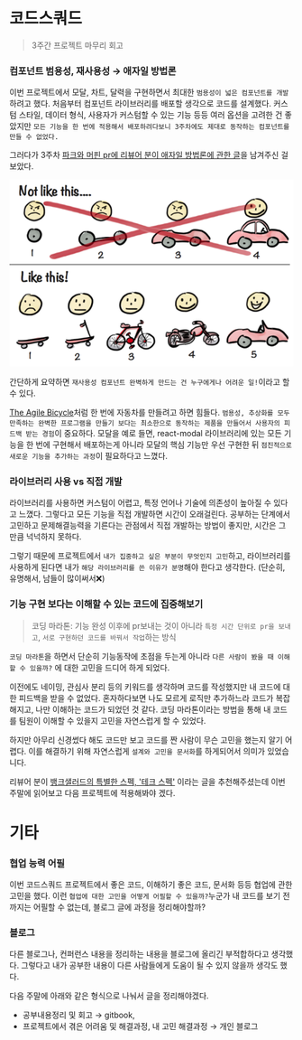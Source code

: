 # 코드스쿼드

> 3주간 프로젝트 마무리 회고

### 컴포넌트 범용성, 재사용성 → 애자일 방법론

이번 프로젝트에서 모달, 차트, 달력을 구현하면서 최대한 `범용성이 넓은 컴포넌트를 개발`하려고 했다. 처음부터 컴포넌트 라이브러리를 배포할 생각으로 코드를 설계했다. 커스텀 스타일, 데이터 형식, 사용자가 커스텀할 수 있는 기능 등등 여러 옵션을 고려한 건 좋았지만 `모든 기능을 한 번에 적용해서 배포하려다보니 3주차에도 제대로 동작하는 컴포넌트를 만들 수 없었다.`

그러다가 3주차 [파크와 머핀 pr에 리뷰어 분이 애자일 방법론에 관한 글](https://github.com/codesquad-members-2022/airbnb/pull/245#issuecomment-1150560405)을 남겨주신 걸 보았다.

![자전거](./image/12-%EC%9E%90%EC%A0%84%EA%B1%B0.png)

간단하게 요약하면 `재사용성 컴포넌트 완벽하게 만드는 건 누구에게나 어려운 일!`이라고 할 수 있다.

[The Agile Bicycle](https://m.dotdev.co/the-agile-bicycle-829a83b18e7)처럼 한 번에 자동차를 만들려고 하면 힘들다. `범용성, 추상화를 모두 만족하는 완벽한 프로그램을 만들기 보다는 최소한으로 동작하는 제품을 만들어서 사용자의 피드백 받는 경험`이 중요하다. 모달을 예로 들면, react-modal 라이브러리에 있는 모든 기능을 한 번에 구현해서 배포하는게 아니라 모달의 핵심 기능만 우선 구현한 뒤 `점진적으로 새로운 기능을 추가하는 과정`이 필요하다고 느꼈다.

### 라이브러리 사용 vs 직접 개발

라이브러리를 사용하면 커스텀이 어렵고, 특정 언어나 기술에 의존성이 높아질 수 있다고 느꼈다. 그렇다고 모든 기능을 직접 개발하면 시간이 오래걸린다. 공부하는 단계에서 고민하고 문제해결능력을 기른다는 관점에서 직접 개발하는 방법이 좋지만, 시간은 그 만큼 넉넉하지 못하다.

그렇기 때문에 프로젝트에서 `내가 집중하고 싶은 부분이 무엇인지 고민`하고, 라이브러리를 사용하게 된다면 내가 `해당 라이브러리를 쓴 이유가 분명`해야 한다고 생각한다. (단순히, 유명해서, 남들이 많이써서❌)

### 기능 구현 보다는 이해할 수 있는 코드에 집중해보기

> 코딩 마라톤: 기능 완성 이후에 pr보내는 것이 아니라 `특정 시간 단위로 pr을 보내고`, `서로 구현하던 코드를 바꿔서 작업`하는 방식

`코딩 마라톤`을 하면서 단순히 기능동작에 초점을 두는게 아니라 `다른 사람이 봤을 때 이해할 수 있을까?` 에 대한 고민을 드디어 하게 되었다.

이전에도 네이밍, 관심사 분리 등의 키워드를 생각하며 코드를 작성했지만 내 코드에 대한 피드백을 받을 수 없었다. 혼자하다보면 나도 모르게 로직만 추가하느라 코드가 복잡해지고, 나만 이해하는 코드가 되었던 것 같다. 코딩 마라톤이라는 방법을 통해 내 코드를 팀원이 이해할 수 있을지 고민을 자연스럽게 할 수 있었다.

하지만 아무리 신경썼다 해도 코드만 보고 코드를 짠 사람이 무슨 고민을 했는지 알기 어렵다. 이를 해결하기 위해 자연스럽게 `설계와 고민을 문서화`를 하게되어서 의미가 있었습니다.

리뷰어 분이 [뱅크샐러드의 특별한 스펙, '테크 스펙'](https://blog.banksalad.com/tech/we-work-by-tech-spec/) 이라는 글을 추천해주셨는데 이번 주말에 읽어보고 다음 프로젝트에 적용해봐야 겠다.

# 기타

### 협업 능력 어필

이번 코드스쿼드 프로젝트에서 좋은 코드, 이해하기 좋은 코드, 문서화 등등 협업에 관한 고민을 했다. 이런 `협업에 대한 고민을 어떻게 어필할 수 있을까?`누군가 내 코드를 보기 전까지는 어필할 수 없는데, 블로그 글에 과정을 정리해야할까?

### 블로그

다른 블로그나, 컨퍼런스 내용을 정리하는 내용을 블로그에 올리긴 부적합하다고 생각했다. 그렇다고 내가 공부한 내용이 다른 사람들에게 도움이 될 수 있지 않을까 생각도 했다.

다음 주말에 아래와 같은 형식으로 나눠서 글을 정리해야겠다.

- 공부내용정리 및 회고 → gitbook,
- 프로젝트에서 겪은 어려움 및 해결과정, 내 고민 해결과정 → 개인 블로그
